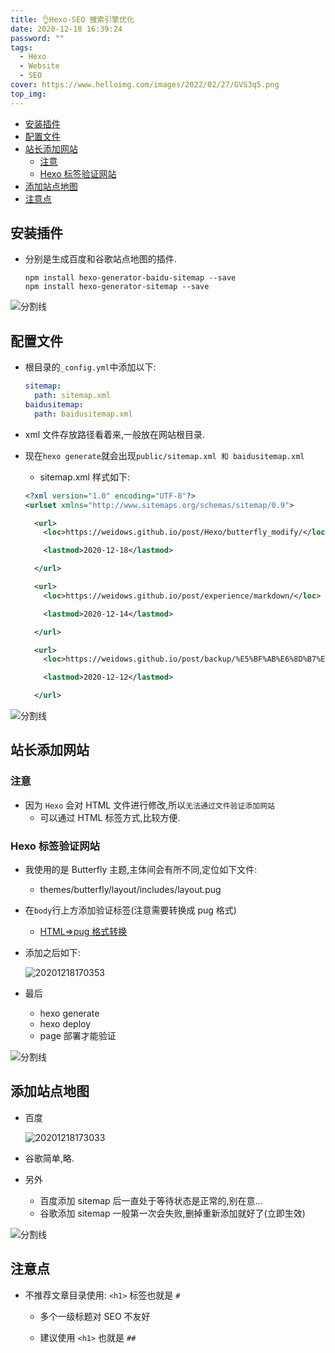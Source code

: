 ```yaml
---
title: 👌Hexo-SEO 搜索引擎优化
date: 2020-12-18 16:39:24
password: ""
tags:
  - Hexo
  - Website
  - SEO
cover: https://www.helloimg.com/images/2022/02/27/GVS3q5.png
top_img:
---
```


<!--
 * @?: *********************************************************************
 * @Author: Weidows
 * @Date: 2020-12-18 16:39:24
 * @LastEditors: Weidows
 * @LastEditTime: 2021-09-10 15:04:46
 * @FilePath: \Blog-private\source\_posts\Web\Node\Hexo\Hexo-SEO.md
 * @Description:
 * @!: *********************************************************************
-->

- [安装插件](#安装插件)
- [配置文件](#配置文件)
- [站长添加网站](#站长添加网站)
  - [注意](#注意)
  - [Hexo 标签验证网站](#hexo-标签验证网站)
- [添加站点地图](#添加站点地图)
- [注意点](#注意点)

## 安装插件

- 分别是生成百度和谷歌站点地图的插件.

  ```shell
  npm install hexo-generator-baidu-sitemap --save
  npm install hexo-generator-sitemap --save
  ```

<a>![分割线](https://fastly.jsdelivr.net/gh/Weidows/Images/img/divider.png)</a>

## 配置文件

- 根目录的`_config.yml`中添加以下:

  ```yml
  sitemap:
    path: sitemap.xml
  baidusitemap:
    path: baidusitemap.xml
  ```

- xml 文件存放路径看着来,一般放在网站根目录.
- 现在`hexo generate`就会出现`public/sitemap.xml 和 baidusitemap.xml`

  - sitemap.xml 样式如下:

  ```xml
  <?xml version="1.0" encoding="UTF-8"?>
  <urlset xmlns="http://www.sitemaps.org/schemas/sitemap/0.9">

    <url>
      <loc>https://weidows.github.io/post/Hexo/butterfly_modify/</loc>

      <lastmod>2020-12-18</lastmod>

    </url>

    <url>
      <loc>https://weidows.github.io/post/experience/markdown/</loc>

      <lastmod>2020-12-14</lastmod>

    </url>

    <url>
      <loc>https://weidows.github.io/post/backup/%E5%BF%AB%E6%8D%B7%E9%94%AE/</loc>

      <lastmod>2020-12-12</lastmod>

    </url>
  ```

<a>![分割线](https://fastly.jsdelivr.net/gh/Weidows/Images/img/divider.png)</a>

## 站长添加网站

### 注意

- 因为 `Hexo` 会对 HTML 文件进行修改,所以`无法通过文件验证添加网站`
  - 可以通过 HTML 标签方式,比较方便.

### Hexo 标签验证网站

- 我使用的是 Butterfly 主题,主体间会有所不同,定位如下文件:
  - themes/butterfly/layout/includes/layout.pug
- 在`body`行上方添加验证标签(注意需要转换成 pug 格式)
  - [HTML=>pug 格式转换](https://html2pug.com/)
- 添加之后如下:

  <img src="https://www.helloimg.com/images/2022/02/27/GV4iTg.png" alt="20201218170353" />

- 最后
  - hexo generate
  - hexo deploy
  - page 部署才能验证

<a>![分割线](https://fastly.jsdelivr.net/gh/Weidows/Images/img/divider.png)</a>

## 添加站点地图

- 百度

  <img src="https://www.helloimg.com/images/2022/02/27/GVAsbc.png" alt="20201218173033" />

- 谷歌简单,略.
- 另外
  - 百度添加 sitemap 后一直处于等待状态是正常的,别在意...
  - 谷歌添加 sitemap 一般第一次会失败,删掉重新添加就好了(立即生效)

<a>![分割线](https://fastly.jsdelivr.net/gh/Weidows/Images/img/divider.png)</a>

## 注意点

- 不推荐文章目录使用: `<h1>` 标签也就是 `#`

  - 多个一级标题对 SEO 不友好

  - 建议使用 `<h1>` 也就是 `##`
